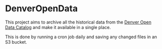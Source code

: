 # DenverOpenData

This project aims to archive all the historical data from the [Denver Open Data Catalog](https://www.denvergov.org/opendata) and make it available in a single place.

This is done by running a cron job daily and saving any changed files in an S3 bucket.
